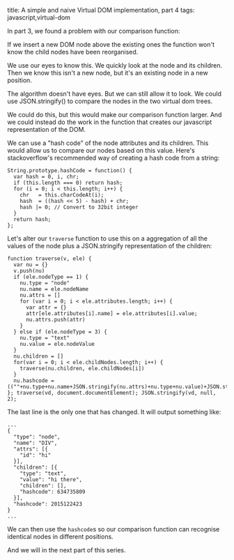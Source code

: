 title: A simple and naive Virtual DOM implementation, part 4
tags: javascript,virtual-dom

In part 3, we found a problem with our comparison function:

If we insert a new DOM node above the existing ones the function won't know the child nodes have been reorganised.

We use our eyes to know this. We quickly look at the node and its children. Then we know this isn't a new node, but it's an existing node in a new position.

The algorithm doesn't have eyes. But we can still allow it to look. We could use JSON.stringify() to compare the nodes in the two virtual dom trees.

We could do this, but this would make our comparison function larger. And we could instead do the work in the function that creates our javascript representation of the DOM.

We can use a "hash code" of the node attributes and its children. This would allow us to compare our nodes based on this value. Here's stackoverflow's recommended way of creating a hash code from a string:

```
String.prototype.hashCode = function() {
  var hash = 0, i, chr;
  if (this.length === 0) return hash;
  for (i = 0; i < this.length; i++) {
    chr   = this.charCodeAt(i);
    hash  = ((hash << 5) - hash) + chr;
    hash |= 0; // Convert to 32bit integer
  }
  return hash;
};
```

Let's alter our `traverse` function to use this on a aggregation of all the values of the node plus a JSON.stringify representation of the children:

```
function traverse(v, ele) {
  var nu = {}
  v.push(nu)
  if (ele.nodeType == 1) {
    nu.type = "node"
    nu.name = ele.nodeName
    nu.attrs = []
    for (var i = 0; i < ele.attributes.length; i++) {
      var attr = {}
      attr[ele.attributes[i].name] = ele.attributes[i].value;
      nu.attrs.push(attr)
    }
  } else if (ele.nodeType = 3) {
    nu.type = "text"
    nu.value = ele.nodeValue
  }
  nu.children = []
  for(var i = 0; i < ele.childNodes.length; i++) {
    traverse(nu.children, ele.childNodes[i])
  }
  nu.hashcode = ((""+nu.type+nu.name+JSON.stringify(nu.attrs)+nu.type+nu.value)+JSON.stringify(nu.children)).hashCode()
}; traverse(vd, document.documentElement); JSON.stringify(vd, null, 2);
```

The last line is the only one that has changed. It will output something like:

```
...
{
  "type": "node",
  "name": "DIV",
  "attrs": [{
    "id": "hi"
  }],
  "children": [{
    "type": "text",
    "value": "hi there",
    "children": [],
    "hashcode": 634735809
  }],
  "hashcode": 2015122423
}
...
```

We can then use the `hashcode`s so our comparison function can recognise identical nodes in different positions. 

And we will in the next part of this series.

